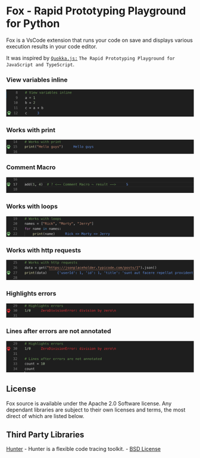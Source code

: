 # Fox - Rapid Prototyping Playground for Python

Fox is a VsCode extension that runs your code on save and displays various execution results in your code editor.

It was inspired by [`Quokka.js:`](https://quokkajs.com/) `The Rapid Prototyping Playground for JavaScript and TypeScript`.

### View variables inline
![example-1](images/example-1.png)

### Works with print
![example-2](images/example-2.png)

### Comment Macro
![example-3](images/example-3.png)

### Works with loops
![example-4](images/example-4.png)

### Works with http requests
![example-5](images/example-5.png)

### Highlights errors
![example-6](images/example-6.png)

### Lines after errors are not annotated
![example-7](images/example-7.png)

## License

Fox source is available under the Apache 2.0 Software license.
Any dependant libraries are subject to their own licenses and
terms, the most direct of which are listed below.

## Third Party Libraries

[Hunter](https://github.com/ionelmc/python-hunter) - Hunter is a flexible code tracing toolkit. - [BSD License](https://github.com/ionelmc/python-hunter/blob/master/LICENSE)

